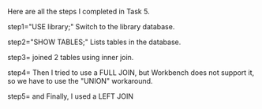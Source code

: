 Here are all the steps I completed in Task 5.


step1="USE library;" Switch to the library database.

step2="SHOW TABLES;" Lists tables in the database.

step3= joined  2 tables using inner join.
 
step4= Then I tried to use a FULL JOIN, but Workbench does not support it, so we have to use the "UNION" workaround.

step5= and Finally, I used a LEFT JOIN
